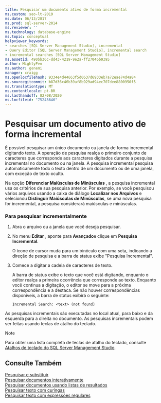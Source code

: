 ```yaml
---
title: Pesquisar um documento ativo de forma incremental
ms.custom: seo-lt-2019
ms.date: 06/13/2017
ms.prod: sql-server-2014
ms.reviewer: ''
ms.technology: database-engine
ms.topic: conceptual
helpviewer_keywords:
- searches [SQL Server Management Studio], incremental
- Query Editor [SQL Server Management Studio], incremental search
- incremental searches [SQL Server Management Studio]
ms.assetid: 490bb36c-dd43-4219-9e2a-ff27046b9395
author: MightyPen
ms.author: genemi
manager: craigg
ms.openlocfilehash: 9334e4d44663f5d0637d6933eb7a72eae74d4a84
ms.sourcegitcommit: b87d36c46b39af8b929ad94ec707dee8800950f5
ms.translationtype: MT
ms.contentlocale: pt-BR
ms.lasthandoff: 02/08/2020
ms.locfileid: "75243646"
---
```

# <a name="search-an-active-document-incrementally"></a>Pesquisar um documento ativo de forma incremental
  É possível pesquisar um único documento ou janela de forma incremental digitando texto. A operação de pesquisa realça o primeiro conjunto de caracteres que corresponde aos caracteres digitados durante a pesquisa incremental no documento ou na janela. A pesquisa incremental pesquisa automaticamente todo o texto dentro de um documento ou de uma janela, com exceção de texto oculto.  
  
 Na opção **Diferenciar Maiúsculas de Minúsculas** , a pesquisa incremental usa os critérios de sua pesquisa anterior. Por exemplo, se você pesquisou vários arquivos usando a caixa de diálogo **Localizar nos Arquivos** e selecionou **Distinguir Maiúsculas de Minúsculas**, se uma nova pesquisa for incremental, a pesquisa considerará maiúsculas e minúsculas.  
  
### <a name="to-search-incrementally"></a>Para pesquisar incrementalmente  
  
1.  Abra o arquivo ou a janela que você deseja pesquisar.  
  
2.  No menu **Editar** , aponte para **Avançado**e clique em **Pesquisa Incremental**.  
  
     O ícone de cursor muda para um binóculo com uma seta, indicando a direção de pesquisa e a barra de status exibe "Pesquisa Incremental".  
  
3.  Comece a digitar a cadeia de caracteres de texto.  
  
     A barra de status exibe o texto que você está digitando, enquanto o editor realça a primeira ocorrência que corresponde ao texto. Enquanto você continua a digitação, o editor se move para a próxima correspondência e a destaca. Se não houver correspondências disponíveis, a barra de status exibirá o seguinte:  
  
    ```  
    Incremental Search: <text> (not found)  
    ```  
  
 As pesquisas incrementais são executadas no local atual, para baixo e da esquerda para a direita no documento. As pesquisas incrementais podem ser feitas usando teclas de atalho do teclado.  
  
> [!NOTE]  
>  Para obter uma lista completa de teclas de atalho do teclado, consulte [Atalhos de teclado do SQL Server Management Studio](../../ssms/sql-server-management-studio-keyboard-shortcuts.md).  
  
## <a name="see-also"></a>Consulte Também  
 [Pesquisar e substituir](search-and-replace.md)   
 [Pesquisar documentos interativamente](search-documents-interactively.md)   
 [Pesquisar documentos usando listas de resultados](search-documents-using-results-lists.md)   
 [Pesquisar texto com curingas](search-text-with-wildcards.md)   
 [Pesquisar texto com expressões regulares](search-text-with-regular-expressions.md)  
  
  
